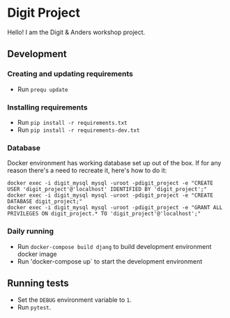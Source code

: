 # Digit Project

Hello! I am the Digit & Anders workshop project.


## Development


### Creating and updating requirements

* Run `prequ update`


### Installing requirements

* Run `pip install -r requirements.txt`
* Run `pip install -r requirements-dev.txt`


### Database

Docker environment has working database set up out of the box. If for
any reason there's a need to recreate it, here's how to do it:

    docker exec -i digit_mysql mysql -uroot -pdigit_project -e "CREATE USER 'digit_project'@'localhost' IDENTIFIED BY 'digit_project';"
    docker exec -i digit_mysql mysql -uroot -pdigit_project -e "CREATE DATABASE digit_project;"
    docker exec -i digit_mysql mysql -uroot -pdigit_project -e "GRANT ALL PRIVILEGES ON digit_project.* TO 'digit_project'@'localhost';"


### Daily running

* Run `docker-compose build djang` to build development environment docker image
* Run 'docker-compose up` to start the development environment


## Running tests

* Set the `DEBUG` environment variable to `1`.
* Run `pytest`.
